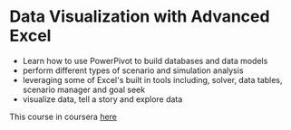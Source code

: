 # Data Visualization with Advanced Excel

- Learn how to use PowerPivot to build databases and data models
- perform different types of scenario and simulation analysis
- leveraging some of Excel's built in tools including, solver, data tables, scenario manager and goal seek
- visualize data, tell a story and explore data

This course in coursera [here](https://www.coursera.org/learn/advanced-excel)